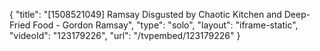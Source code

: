 {
    "title": "[1508521049] Ramsay Disgusted by Chaotic Kitchen and Deep-Fried Food - Gordon Ramsay",
    "type": "solo",
    "layout": "iframe-static",
    "videoId": "123179226",
    "url": "\/tvpembed\/123179226"
}